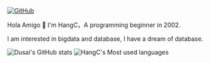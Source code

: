 [![GitHub](https://img.shields.io/badge/dynamic/json?logo=github&label=GitHub&labelColor=495867&color=495867&query=%24.data.totalSubs&url=https%3A%2F%2Fapi.spencerwoo.com%2Fsubstats%2F%3Fsource%3Dgithub%26queryKey%3Dhayschan&style=flat-square)](https://github.com/caicancai)

Hola Amigo 🤣
I'm HangC，A programming beginner in 2002.

I am interested in bigdata and database, I have a dream of database.

![Dusai's GitHub stats](https://github-readme-stats.vercel.app/api?username=caicancai)
![HangC's Most used languages](https://github-readme-stats.vercel.app/api/top-langs/?username=caicancai&layout=compact&hide_border=true&langs_count=10)

